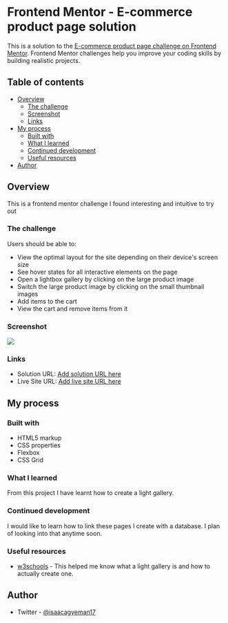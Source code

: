 # Frontend Mentor - E-commerce product page solution

This is a solution to the [E-commerce product page challenge on Frontend Mentor](https://www.frontendmentor.io/challenges/ecommerce-product-page-UPsZ9MJp6). Frontend Mentor challenges help you improve your coding skills by building realistic projects.

## Table of contents

- [Overview](#overview)
  - [The challenge](#the-challenge)
  - [Screenshot](#screenshot)
  - [Links](#links)
- [My process](#my-process)
  - [Built with](#built-with)
  - [What I learned](#what-i-learned)
  - [Continued development](#continued-development)
  - [Useful resources](#useful-resources)
- [Author](#author)




## Overview
This is a frontend mentor challenge I found interesting and intuitive to try out

### The challenge

Users should be able to:

- View the optimal layout for the site depending on their device's screen size
- See hover states for all interactive elements on the page
- Open a lightbox gallery by clicking on the large product image
- Switch the large product image by clicking on the small thumbnail images
- Add items to the cart
- View the cart and remove items from it

### Screenshot

![](./screenshot.jpg)



### Links

- Solution URL: [Add solution URL here](https://your-solution-url.com)
- Live Site URL: [Add live site URL here](https://your-live-site-url.com)

## My process

### Built with

- HTML5 markup
- CSS properties
- Flexbox
- CSS Grid



### What I learned

From this project I have learnt how to create a light gallery.


### Continued development

I would like to learn how to link these pages I create with a database. I plan of looking into that anytime soon.



### Useful resources

- [w3schools](https://www.w3schools.com) - This helped me know what a light gallery is and how to actually create one.


## Author

<!-- - Website - [Add your name here](https://www.your-site.com) -->
<!-- - Frontend Mentor - [@yourusername](https://www.frontendmentor.io/profile/yourusername) -->
- Twitter - [@isaacagyeman17](https://www.twitter.com/isaacagyeman17)

